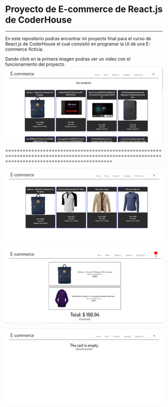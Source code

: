 # Proyecto de E-commerce de React.js de CoderHouse
--------------------------------------------------
En este repositorio podras encontrar mi proyecto final para el curso de React.js de CoderHouse el cual consistió en programar la UI de una E-commerce ficticia.

Dando click en la primera imagen podras ver un video con el funcionamiento del proyecto
[![Dando click aquí podras encontrar un video con el funcionamiento del proyecto](https://github.com/BetoSandoval/ecommerce-sandoval/blob/master/src/assets/websiteImg/home.png)](https://youtu.be/d_kvBlsYlOU)

=================================================================================================================================================

![category1](https://github.com/BetoSandoval/ecommerce-sandoval/blob/master/src/assets/websiteImg/mens.png "Men's category")

![cartItems](https://github.com/BetoSandoval/ecommerce-sandoval/blob/master/src/assets/websiteImg/cart-items.png "Cart With Items")

![cartEmpty](https://github.com/BetoSandoval/ecommerce-sandoval/blob/master/src/assets/websiteImg/cart-empty.png "Cart Empty")